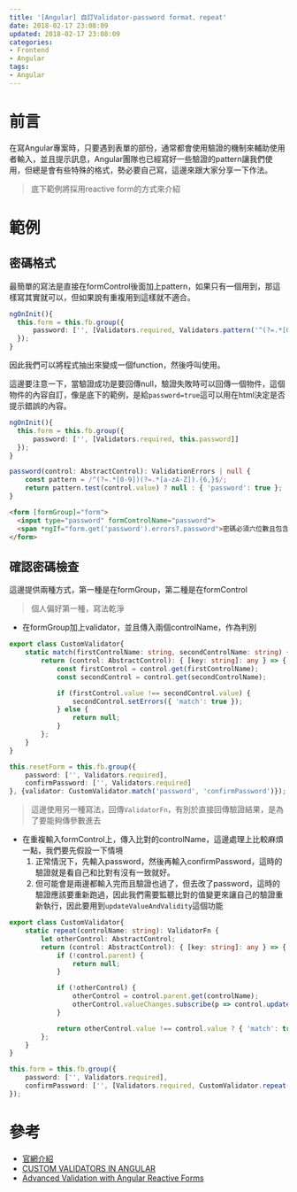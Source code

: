 ```yaml
---
title: '[Angular] 自訂Validator-password format、repeat'
date: 2018-02-17 23:08:09
updated: 2018-02-17 23:08:09
categories:
- Frontend
- Angular
tags:
- Angular
---
```


# 前言

在寫Angular專案時，只要遇到表單的部份，通常都會使用驗證的機制來輔助使用者輸入，並且提示訊息，Angular團隊也已經寫好一些驗證的pattern讓我們使用，但總是會有些特殊的格式，勢必要自己寫，這邊來跟大家分享一下作法。

<!--more-->

> 底下範例將採用reactive form的方式來介紹

# 範例

## 密碼格式

最簡單的寫法是直接在formControl後面加上pattern，如果只有一個用到，那這樣寫其實就可以，但如果說有重複用到這樣就不適合。

```typescript
ngOnInit(){
  this.form = this.fb.group({
      password: ['', [Validators.required, Validators.pattern('^(?=.*[0-9])(?=.*[a-zA-Z]).{6,}$')]]
  });
}
```

因此我們可以將程式抽出來變成一個function，然後呼叫使用。

這邊要注意一下，當驗證成功是要回傳null，驗證失敗時可以回傳一個物件，這個物件的內容自訂，像是底下的範例，是給`password=true`這可以用在html決定是否提示錯誤的內容。

```typescript
ngOnInit(){
  this.form = this.fb.group({
      password: ['', [Validators.required, this.password]]
  });
}

password(control: AbstractControl): ValidationErrors | null {
	const pattern = /^(?=.*[0-9])(?=.*[a-zA-Z]).{6,}$/;
	return pattern.test(control.value) ? null : { 'password': true };
}
```

```html
<form [formGroup]="form">
  <input type="password" formControlName="password">
  <span *ngIf="form.get('password').errors?.password">密碼必須六位數且包含英數字。</span>
</form>
```

## 確認密碼檢查

這邊提供兩種方式，第一種是在formGroup，第二種是在formControl

> 個人偏好第一種，寫法乾淨

* 在formGroup加上validator，並且傳入兩個controlName，作為判別

```typescript
export class CustomValidator{
    static match(firstControlName: string, secondControlName: string) {
        return (control: AbstractControl): { [key: string]: any } => {
            const firstControl = control.get(firstControlName);
            const secondControl = control.get(secondControlName);

            if (firstControl.value !== secondControl.value) {
                secondControl.setErrors({ 'match': true });
            } else {
                return null;
            }
        };
    }
}

this.resetForm = this.fb.group({
	password: ['', Validators.required],
	confirmPassword: ['', Validators.required]
}, {validator: CustomValidator.match('password', 'confirmPassword')});
```

> 這邊使用另一種寫法，回傳`ValidatorFn`，有別於直接回傳驗證結果，是為了要能夠傳參數進去

* 在重複輸入formControl上，傳入比對的controlName，這邊處理上比較麻煩一點，我們要先假設一下情境
  1. 正常情況下，先輸入password，然後再輸入confirmPassword，這時的驗證就是看自己和比對有沒有一致就好。
  2. 但可能會是兩邊都輸入完而且驗證也過了，但去改了password，這時的驗證應該要重新跑過，因此我們需要監聽比對的值變更來讓自己的驗證重新執行，因此要用到`updateValueAndValidity`這個功能

```typescript
export class CustomValidator{
    static repeat(controlName: string): ValidatorFn {
        let otherControl: AbstractControl;
        return (control: AbstractControl): { [key: string]: any } => {
            if (!control.parent) {
                return null;
            }

            if (!otherControl) {
                otherControl = control.parent.get(controlName);
                otherControl.valueChanges.subscribe(p => control.updateValueAndValidity());
            }

            return otherControl.value !== control.value ? { 'match': true } : null;
        };
    }
}

this.form = this.fb.group({
	password: ['', Validators.required],
	confirmPassword: ['', [Validators.required, CustomValidator.repeat('password')]]
});
```

# 參考

* [官網介紹](https://angular.io/guide/form-validation)
* [CUSTOM VALIDATORS IN ANGULAR](https://blog.thoughtram.io/angular/2016/03/14/custom-validators-in-angular-2.html)
* [Advanced Validation with Angular Reactive Forms](https://medium.com/@amcdnl/advanced-validation-with-angular-reactive-forms-2929759bf6e3)

